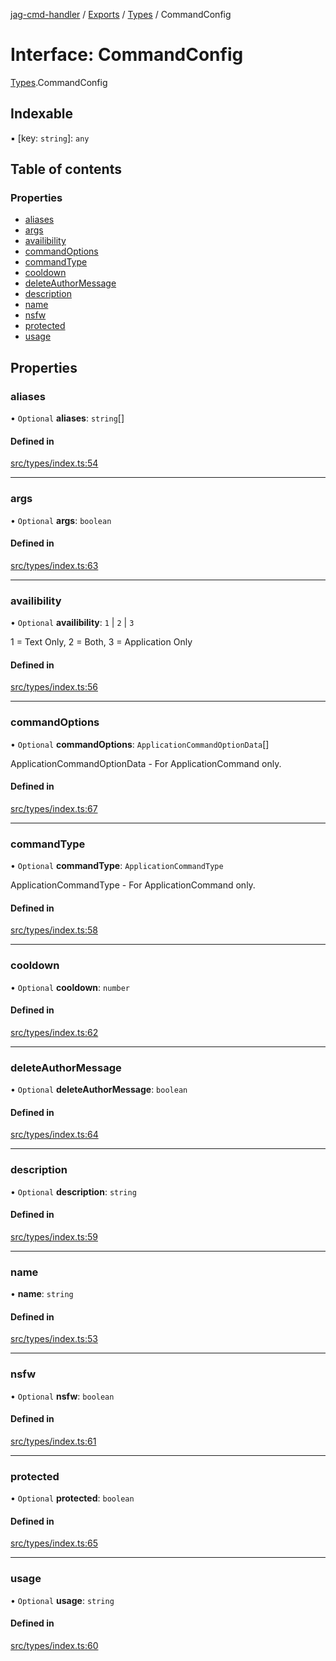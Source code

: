 [jag-cmd-handler](../README.md) / [Exports](../modules.md) / [Types](../modules/Types.md) / CommandConfig

# Interface: CommandConfig

[Types](../modules/Types.md).CommandConfig

## Indexable

▪ [key: `string`]: `any`

## Table of contents

### Properties

- [aliases](Types.CommandConfig.md#aliases)
- [args](Types.CommandConfig.md#args)
- [availibility](Types.CommandConfig.md#availibility)
- [commandOptions](Types.CommandConfig.md#commandoptions)
- [commandType](Types.CommandConfig.md#commandtype)
- [cooldown](Types.CommandConfig.md#cooldown)
- [deleteAuthorMessage](Types.CommandConfig.md#deleteauthormessage)
- [description](Types.CommandConfig.md#description)
- [name](Types.CommandConfig.md#name)
- [nsfw](Types.CommandConfig.md#nsfw)
- [protected](Types.CommandConfig.md#protected)
- [usage](Types.CommandConfig.md#usage)

## Properties

### aliases

• `Optional` **aliases**: `string`[]

#### Defined in

[src/types/index.ts:54](https://github.com/JAGUARAVI/JagCmdHandler/blob/f4e0b8f/src/types/index.ts#L54)

___

### args

• `Optional` **args**: `boolean`

#### Defined in

[src/types/index.ts:63](https://github.com/JAGUARAVI/JagCmdHandler/blob/f4e0b8f/src/types/index.ts#L63)

___

### availibility

• `Optional` **availibility**: ``1`` \| ``2`` \| ``3``

1 = Text Only, 2 = Both, 3 = Application Only

#### Defined in

[src/types/index.ts:56](https://github.com/JAGUARAVI/JagCmdHandler/blob/f4e0b8f/src/types/index.ts#L56)

___

### commandOptions

• `Optional` **commandOptions**: `ApplicationCommandOptionData`[]

ApplicationCommandOptionData - For ApplicationCommand only.

#### Defined in

[src/types/index.ts:67](https://github.com/JAGUARAVI/JagCmdHandler/blob/f4e0b8f/src/types/index.ts#L67)

___

### commandType

• `Optional` **commandType**: `ApplicationCommandType`

ApplicationCommandType - For ApplicationCommand only.

#### Defined in

[src/types/index.ts:58](https://github.com/JAGUARAVI/JagCmdHandler/blob/f4e0b8f/src/types/index.ts#L58)

___

### cooldown

• `Optional` **cooldown**: `number`

#### Defined in

[src/types/index.ts:62](https://github.com/JAGUARAVI/JagCmdHandler/blob/f4e0b8f/src/types/index.ts#L62)

___

### deleteAuthorMessage

• `Optional` **deleteAuthorMessage**: `boolean`

#### Defined in

[src/types/index.ts:64](https://github.com/JAGUARAVI/JagCmdHandler/blob/f4e0b8f/src/types/index.ts#L64)

___

### description

• `Optional` **description**: `string`

#### Defined in

[src/types/index.ts:59](https://github.com/JAGUARAVI/JagCmdHandler/blob/f4e0b8f/src/types/index.ts#L59)

___

### name

• **name**: `string`

#### Defined in

[src/types/index.ts:53](https://github.com/JAGUARAVI/JagCmdHandler/blob/f4e0b8f/src/types/index.ts#L53)

___

### nsfw

• `Optional` **nsfw**: `boolean`

#### Defined in

[src/types/index.ts:61](https://github.com/JAGUARAVI/JagCmdHandler/blob/f4e0b8f/src/types/index.ts#L61)

___

### protected

• `Optional` **protected**: `boolean`

#### Defined in

[src/types/index.ts:65](https://github.com/JAGUARAVI/JagCmdHandler/blob/f4e0b8f/src/types/index.ts#L65)

___

### usage

• `Optional` **usage**: `string`

#### Defined in

[src/types/index.ts:60](https://github.com/JAGUARAVI/JagCmdHandler/blob/f4e0b8f/src/types/index.ts#L60)

